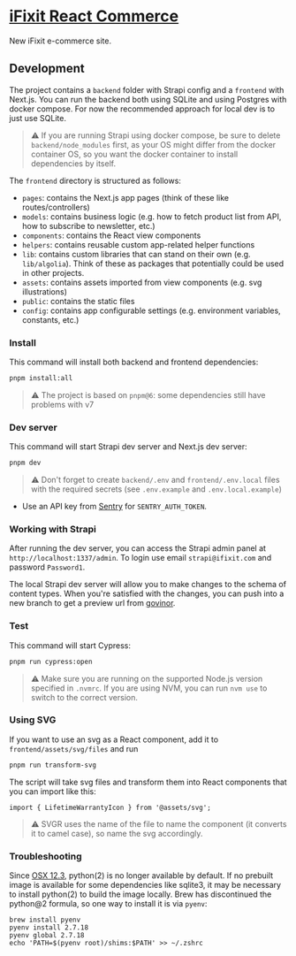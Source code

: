 # [iFixit React Commerce](https://react-commerce.vercel.app)

New iFixit e-commerce site.

## Development

The project contains a `backend` folder with Strapi config and a `frontend` with Next.js.
You can run the backend both using SQLite and using Postgres with docker compose. For now the recommended approach for local dev is to just use SQLite.

> :warning: If you are running Strapi using docker compose, be sure to delete `backend/node_modules` first, as your OS might differ from the docker container OS, so you want the docker container to install dependencies by itself.

The `frontend` directory is structured as follows:

-  `pages`: contains the Next.js app pages (think of these like routes/controllers)
-  `models`: contains business logic (e.g. how to fetch product list from API, how to subscribe to newsletter, etc.)
-  `components`: contains the React view components
-  `helpers`: contains reusable custom app-related helper functions
-  `lib`: contains custom libraries that can stand on their own (e.g. `lib/algolia`). Think of these as packages that potentially could be used in other projects.
-  `assets`: contains assets imported from view components (e.g. svg illustrations)
-  `public`: contains the static files
-  `config`: contains app configurable settings (e.g. environment variables, constants, etc.)

### Install

This command will install both backend and frontend dependencies:

```sh
pnpm install:all
```

> :warning: The project is based on `pnpm@6`: some dependencies still have problems with v7

### Dev server

This command will start Strapi dev server and Next.js dev server:

```sh
pnpm dev
```

> :warning: Don't forget to create `backend/.env` and `frontend/.env.local` files with the required secrets (see `.env.example` and `.env.local.example`)

-  Use an API key from [Sentry](https://sentry.io/settings/account/api/auth-tokens/) for `SENTRY_AUTH_TOKEN`.

### Working with Strapi

After running the dev server, you can access the Strapi admin panel at `http://localhost:1337/admin`. To login use email `strapi@ifixit.com` and password `Password1`.

The local Strapi dev server will allow you to make changes to the schema of content types. When you're satisfied with the changes, you can push into a new branch to get a preview url from [govinor](https://govinor.com/).

### Test

This command will start Cypress:

```sh
pnpm run cypress:open
```

> :warning: Make sure you are running on the supported Node.js version specified in `.nvmrc`. If you are using
> NVM, you can run `nvm use` to switch to the correct version.

### Using SVG

If you want to use an svg as a React component, add it to `frontend/assets/svg/files` and run

```sh
pnpm run transform-svg
```

The script will take svg files and transform them into React components that you can import like this:

```tsx
import { LifetimeWarrantyIcon } from '@assets/svg';
```

> :warning: SVGR uses the name of the file to name the component (it converts it to camel case), so name the svg accordingly.

### Troubleshooting

Since [OSX 12.3](https://developer.apple.com/documentation/macos-release-notes/macos-12_3-release-notes), python(2) is no longer available by default.
If no prebuilt image is available for some dependencies like sqlite3, it may be necessary to install python(2) to build the image locally.
Brew has discontinued the python@2 formula, so one way to install it is via `pyenv`:

```
brew install pyenv
pyenv install 2.7.18
pyenv global 2.7.18
echo 'PATH=$(pyenv root)/shims:$PATH' >> ~/.zshrc
```
